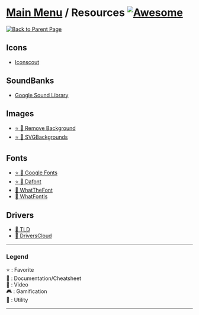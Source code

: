 # [Main Menu](README.md) / Resources [![Awesome](https://awesome.re/badge-flat.svg)](https://awesome.re)

[![Back to Parent Page](https://img.shields.io/badge/-Back_to_Parent_Page-blue?style=for-the-badge)](README.md)

## Icons
- [Iconscout](https://iconscout.com/unicons/explore/line)

## SoundBanks
- [Google Sound Library](https://developers.google.com/assistant/tools/sound-library/)

## Images
- [:star: :wrench: Remove Background](https://www.remove.bg/)
- [:star: :wrench: SVGBackgrounds](https://www.svgbackgrounds.com/)

## Fonts
- [:star: :wrench: Google Fonts](https://fonts.google.com/)
- [:star: :wrench: Dafont](https://www.dafont.com/)
- [:wrench: WhatTheFont](https://www.myfonts.com/WhatTheFont/)
- [:wrench: WhatFontIs](https://www.whatfontis.com/)

## Drivers
- [:wrench: TLD](https://www.touslesdrivers.com/index.php?v_page=29)
- [:wrench: DriversCloud](https://www.driverscloud.com/fr/demarrer)

---

### Legend
:star: : Favorite\
:book: : Documentation/Cheatsheet\
:movie_camera: : Video\
:video_game: : Gamification\
:wrench: : Utility

---
